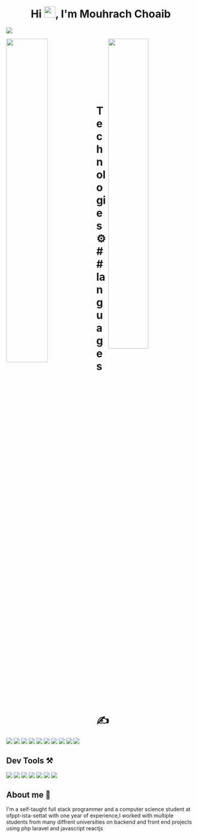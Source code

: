 <h1 align="center">Hi <img width="30" src="https://camo.githubusercontent.com/e8e7b06ecf583bc040eb60e44eb5b8e0ecc5421320a92929ce21522dbc34c891/68747470733a2f2f6d656469612e67697068792e636f6d2f6d656469612f6876524a434c467a6361737252346961377a2f67697068792e676966">, I'm Mouhrach Choaib</h1>

<a href = "https://linkfree.eddiehub.io/lalitdhane" ><img src = "https://user-images.githubusercontent.com/52347812/137624699-ce6bb7ee-eb84-46f1-ac69-c4b78b22db90.png"/></a>


<img align="left" width="47%" src="https://github-readme-stats.vercel.app/api?username=Choaib541&show_icons=true&theme=radical&bg_color=161b22&border_color=58a6ff&icon_color=58a6ff&title_color=58a6ff&text_color=fff" />

<img align="right" width="46%" src="https://github-readme-stats.vercel.app/api/top-langs/?username=Choaib541&langs_count=4&bg_color=161b22&border_color=58a6ff&text_color=fff&layout=compact" />


<br /><br />
<br /><br />
<br /><br />
<br /><br />

# Technologies ⚙ ## languages ✍
<img
  src="https://img.shields.io/badge/JavaScript-323330?style=for-the-badge&logo=javascript&logoColor=F7DF1E"
/>
<img
  src="https://img.shields.io/badge/TypeScript-007ACC?style=for-the-badge&logo=typescript&logoColor=white"
/>
<img
  src="https://img.shields.io/badge/Python-FFD43B?style=for-the-badge&logo=python&logoColor=blue"
/>
<img
  src="https://img.shields.io/badge/HTML5-E34F26?style=for-the-badge&logo=html5&logoColor=white"
/>
<img
  src="https://img.shields.io/badge/CSS3-1572B6?style=for-the-badge&logo=css3&logoColor=white"
/>
<img
  src="https://img.shields.io/badge/Sass-CC6699?style=for-the-badge&logo=sass&logoColor=white"
/>
<img
  src="https://img.shields.io/badge/react-%2320232a.svg?style=for-the-badge&logo=react&logoColor=%2361DAFB"
/>
<img
  src="https://img.shields.io/badge/php-%23777BB4.svg?style=for-the-badge&logo=php&logoColor=white"
/>
<img
  src="https://img.shields.io/badge/mysql-%2300f.svg?style=for-the-badge&logo=mysql&logoColor=white"
/>
<img
  src="https://img.shields.io/badge/laravel-%23FF2D20.svg?style=for-the-badge&logo=laravel&logoColor=white"
/>

## Dev Tools ⚒
<img
  src="https://img.shields.io/badge/Visual_Studio_Code-0078D4?style=for-the-badge&logo=visual%20studio%20code&logoColor=white"
/>
<img
  src="https://img.shields.io/badge/PyCharm-000000.svg?&style=for-the-badge&logo=PyCharm&logoColor=white"
/>
<img
  src="https://img.shields.io/badge/GIT-E44C30?style=for-the-badge&logo=git&logoColor=white"
/>
<img
  src="https://img.shields.io/badge/Figma-F24E1E?style=for-the-badge&logo=figma&logoColor=white"
/>
<img
  src="https://img.shields.io/badge/phpstorm-143?style=for-the-badge&logo=phpstorm&logoColor=black&color=black&labelColor=darkorchid"
/>
<img
  src="https://img.shields.io/badge/npm-CB3837?style=for-the-badge&logo=npm&logoColor=white"
/>
<img
  src="https://img.shields.io/badge/Arch%20Linux-1793D1?logo=arch-linux&logoColor=fff&style=for-the-badge"
/>

## About me 💬
I'm a self-taught full stack programmer and a computer science student at ofppt-ista-settat with one year of experience,I worked with multiple students from many diffrent universities on backend and front end projects using php laravel and javascript reactjs

<!--
**Choaib541/Choaib541** is a ✨ _special_ ✨ repository because its `README.md` (this file) appears on your GitHub profile.

Here are some ideas to get you started:

- 🔭 I’m currently working on ...
- 🌱 I’m currently learning ...
- 👯 I’m looking to collaborate on ...
- 🤔 I’m looking for help with ...
- 💬 Ask me about ...
- 📫 How to reach me: ...
- 😄 Pronouns: ...
- ⚡ Fun fact: ...
-->

